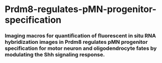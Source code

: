 # Prdm8-regulates-pMN-progenitor-specification

### Imaging macros for quantification of fluorescent in situ RNA hybridization images in Prdm8 regulates pMN progenitor specification for motor neuron and oligodendrocyte fates by modulating the Shh signaling response.

